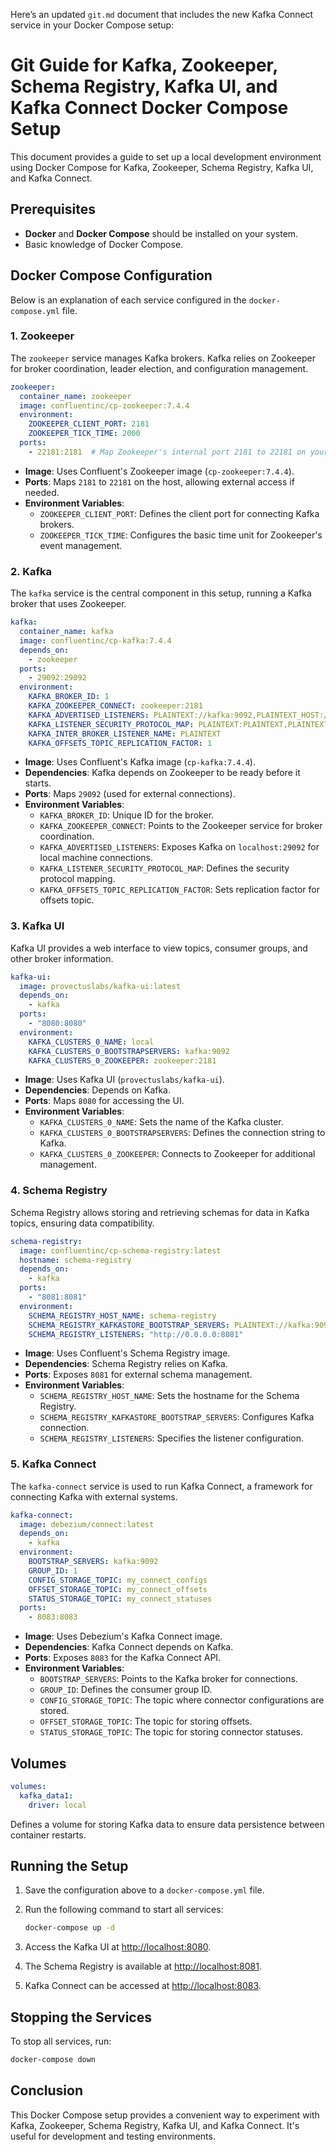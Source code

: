 Here’s an updated `git.md` document that includes the new Kafka Connect service in your Docker Compose setup:

# Git Guide for Kafka, Zookeeper, Schema Registry, Kafka UI, and Kafka Connect Docker Compose Setup

This document provides a guide to set up a local development environment using Docker Compose for Kafka, Zookeeper, Schema Registry, Kafka UI, and Kafka Connect.

## Prerequisites
- **Docker** and **Docker Compose** should be installed on your system.
- Basic knowledge of Docker Compose.

## Docker Compose Configuration

Below is an explanation of each service configured in the `docker-compose.yml` file.

### 1. **Zookeeper**

The `zookeeper` service manages Kafka brokers. Kafka relies on Zookeeper for broker coordination, leader election, and configuration management.

```yaml
zookeeper:
  container_name: zookeeper
  image: confluentinc/cp-zookeeper:7.4.4
  environment:
    ZOOKEEPER_CLIENT_PORT: 2181
    ZOOKEEPER_TICK_TIME: 2000
  ports:
    - 22181:2181  # Map Zookeeper's internal port 2181 to 22181 on your host
```

- **Image**: Uses Confluent's Zookeeper image (`cp-zookeeper:7.4.4`).
- **Ports**: Maps `2181` to `22181` on the host, allowing external access if needed.
- **Environment Variables**:
  - `ZOOKEEPER_CLIENT_PORT`: Defines the client port for connecting Kafka brokers.
  - `ZOOKEEPER_TICK_TIME`: Configures the basic time unit for Zookeeper's event management.

### 2. **Kafka**

The `kafka` service is the central component in this setup, running a Kafka broker that uses Zookeeper.

```yaml
kafka:
  container_name: kafka
  image: confluentinc/cp-kafka:7.4.4
  depends_on:
    - zookeeper
  ports:
    - 29092:29092
  environment:
    KAFKA_BROKER_ID: 1
    KAFKA_ZOOKEEPER_CONNECT: zookeeper:2181
    KAFKA_ADVERTISED_LISTENERS: PLAINTEXT://kafka:9092,PLAINTEXT_HOST://localhost:29092
    KAFKA_LISTENER_SECURITY_PROTOCOL_MAP: PLAINTEXT:PLAINTEXT,PLAINTEXT_HOST:PLAINTEXT
    KAFKA_INTER_BROKER_LISTENER_NAME: PLAINTEXT
    KAFKA_OFFSETS_TOPIC_REPLICATION_FACTOR: 1
```

- **Image**: Uses Confluent's Kafka image (`cp-kafka:7.4.4`).
- **Dependencies**: Kafka depends on Zookeeper to be ready before it starts.
- **Ports**: Maps `29092` (used for external connections).
- **Environment Variables**:
  - `KAFKA_BROKER_ID`: Unique ID for the broker.
  - `KAFKA_ZOOKEEPER_CONNECT`: Points to the Zookeeper service for broker coordination.
  - `KAFKA_ADVERTISED_LISTENERS`: Exposes Kafka on `localhost:29092` for local machine connections.
  - `KAFKA_LISTENER_SECURITY_PROTOCOL_MAP`: Defines the security protocol mapping.
  - `KAFKA_OFFSETS_TOPIC_REPLICATION_FACTOR`: Sets replication factor for offsets topic.

### 3. **Kafka UI**

Kafka UI provides a web interface to view topics, consumer groups, and other broker information.

```yaml
kafka-ui:
  image: provectuslabs/kafka-ui:latest
  depends_on:
    - kafka
  ports:
    - "8080:8080"
  environment:
    KAFKA_CLUSTERS_0_NAME: local
    KAFKA_CLUSTERS_0_BOOTSTRAPSERVERS: kafka:9092
    KAFKA_CLUSTERS_0_ZOOKEEPER: zookeeper:2181
```

- **Image**: Uses Kafka UI (`provectuslabs/kafka-ui`).
- **Dependencies**: Depends on Kafka.
- **Ports**: Maps `8080` for accessing the UI.
- **Environment Variables**:
  - `KAFKA_CLUSTERS_0_NAME`: Sets the name of the Kafka cluster.
  - `KAFKA_CLUSTERS_0_BOOTSTRAPSERVERS`: Defines the connection string to Kafka.
  - `KAFKA_CLUSTERS_0_ZOOKEEPER`: Connects to Zookeeper for additional management.

### 4. **Schema Registry**

Schema Registry allows storing and retrieving schemas for data in Kafka topics, ensuring data compatibility.

```yaml
schema-registry:
  image: confluentinc/cp-schema-registry:latest
  hostname: schema-registry
  depends_on:
    - kafka
  ports:
    - "8081:8081"
  environment:
    SCHEMA_REGISTRY_HOST_NAME: schema-registry
    SCHEMA_REGISTRY_KAFKASTORE_BOOTSTRAP_SERVERS: PLAINTEXT://kafka:9092
    SCHEMA_REGISTRY_LISTENERS: "http://0.0.0.0:8081"
```

- **Image**: Uses Confluent's Schema Registry image.
- **Dependencies**: Schema Registry relies on Kafka.
- **Ports**: Exposes `8081` for external schema management.
- **Environment Variables**:
  - `SCHEMA_REGISTRY_HOST_NAME`: Sets the hostname for the Schema Registry.
  - `SCHEMA_REGISTRY_KAFKASTORE_BOOTSTRAP_SERVERS`: Configures Kafka connection.
  - `SCHEMA_REGISTRY_LISTENERS`: Specifies the listener configuration.

### 5. **Kafka Connect**

The `kafka-connect` service is used to run Kafka Connect, a framework for connecting Kafka with external systems.

```yaml
kafka-connect:
  image: debezium/connect:latest
  depends_on:
    - kafka
  environment:
    BOOTSTRAP_SERVERS: kafka:9092
    GROUP_ID: 1
    CONFIG_STORAGE_TOPIC: my_connect_configs
    OFFSET_STORAGE_TOPIC: my_connect_offsets
    STATUS_STORAGE_TOPIC: my_connect_statuses
  ports:
    - 8083:8083
```

- **Image**: Uses Debezium's Kafka Connect image.
- **Dependencies**: Kafka Connect depends on Kafka.
- **Ports**: Exposes `8083` for the Kafka Connect API.
- **Environment Variables**:
  - `BOOTSTRAP_SERVERS`: Points to the Kafka broker for connections.
  - `GROUP_ID`: Defines the consumer group ID.
  - `CONFIG_STORAGE_TOPIC`: The topic where connector configurations are stored.
  - `OFFSET_STORAGE_TOPIC`: The topic for storing offsets.
  - `STATUS_STORAGE_TOPIC`: The topic for storing connector statuses.

## Volumes

```yaml
volumes:
  kafka_data1:
    driver: local
```

Defines a volume for storing Kafka data to ensure data persistence between container restarts.

## Running the Setup

1. Save the configuration above to a `docker-compose.yml` file.
2. Run the following command to start all services:

   ```bash
   docker-compose up -d
   ```

3. Access the Kafka UI at [http://localhost:8080](http://localhost:8080).
4. The Schema Registry is available at [http://localhost:8081](http://localhost:8081).
5. Kafka Connect can be accessed at [http://localhost:8083](http://localhost:8083).

## Stopping the Services

To stop all services, run:

```bash
docker-compose down
```

## Conclusion

This Docker Compose setup provides a convenient way to experiment with Kafka, Zookeeper, Schema Registry, Kafka UI, and Kafka Connect. It's useful for development and testing environments.